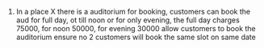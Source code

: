 1. In a place X there is a auditorium for booking, customers can book the aud for full day, ot till noon or for only evening, the full day charges 75000, for noon 50000, for evening 30000 allow customers to book the auditorium ensure no 2 customers will book the same slot on same date